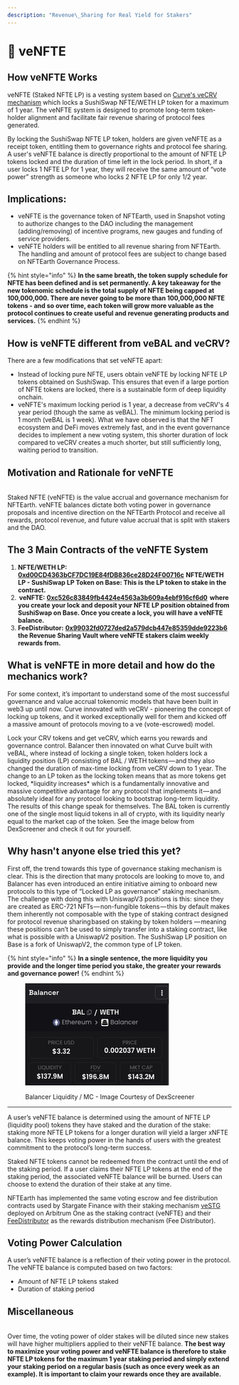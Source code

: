 ```yaml
---
description: "Revenue\_Sharing for Real Yield for Stakers"
---
```


# 🚦 veNFTE

## How veNFTE Works

veNFTE (Staked NFTE LP) is a vesting system based on [Curve's veCRV mechanism](https://curve.readthedocs.io/dao-vecrv.html) which locks a SushiSwap NFTE/WETH LP token for a maximum of 1 year. The veNFTE system is designed to promote long-term token-holder alignment and facilitate fair revenue sharing of protocol fees generated.

By locking the SushiSwap NFTE LP token, holders are given veNFTE as a receipt token, entitling them to governance rights and protocol fee sharing. A user's veNFTE balance is directly proportional to the amount of NFTE LP tokens locked and the duration of time left in the lock period. In short, if a user locks 1 NFTE LP for 1 year, they will receive the same amount of “vote power” strength as someone who locks 2 NFTE LP for only 1/2 year.

## Implications:

* veNFTE is the governance token of NFTEarth, used in Snapshot voting to authorize changes to the DAO including the management (adding/removing) of incentive programs, new gauges and funding of service providers.
* veNFTE holders will be entitled to all revenue sharing from NFTEarth. The handling and amount of protocol fees are subject to change based on NFTEarth Governance Process.&#x20;

{% hint style="info" %}
**In the same breath, the token supply schedule for NFTE has been defined and is set permanently. A key takeaway for the new tokenomic schedule is the total supply of NFTE being capped at 100,000,000. There are never going to be more than 100,000,000 NFTE tokens - and so over time, each token will grow more valuable as the protocol continues to create useful and revenue generating products and services.**
{% endhint %}

## How is veNFTE different from veBAL and veCRV?

There are a few modifications that set veNFTE apart:

* Instead of locking pure NFTE, users obtain veNFTE by locking NFTE LP tokens obtained on SushiSwap. This ensures that even if a large portion of NFTE tokens are locked, there is a sustainable form of deep liquidity onchain.
* veNFTE's maximum locking period is 1 year, a decrease from veCRV's 4 year period (though the same as veBAL). The minimum locking period is 1 month (veBAL is 1 week). What we have observed is that the NFT ecosystem and DeFi moves extremely fast, and in the event governance decides to implement a new voting system, this shorter duration of lock compared to veCRV creates a much shorter, but still sufficiently long, waiting period to transition.

## Motivation and Rationale for veNFTE

\
Staked NFTE (veNFTE) is the value accrual and governance mechanism for NFTEarth. veNFTE balances dictate both voting power in governance proposals and incentive direction on the NFTEarth Protocol and receive all rewards, protocol revenue, and future value accrual that is split with stakers and the DAO.

## The 3 Main Contracts of the veNFTE System

1. **NFTE/WETH LP:** [**0xd00CD4363bCF7DC19E84fDB836ce28D24F00716c**](https://basescan.org/address/0xd00CD4363bCF7DC19E84fDB836ce28D24F00716c) **NFTE/WETH LP - SushiSwap LP Token on Base: This is the LP token to stake in the contract.**
2.   **veNFTE:** [**0xc526c83849fb4424e4563a3b609a4ebf916cf6d0**](https://basescan.org/address/0xc526c83849fb4424e4563a3b609a4ebf916cf6d0)  **where you create your lock and deposit your NFTE LP position obtained from SushiSwap on Base. Once you create a lock, you will have a veNFTE balance.**
3. **FeeDistributor:** [**0x99032fd0727ded2a579dcb447e85359dde9223b6**](https://basescan.org/address/0x99032fd0727ded2a579dcb447e85359dde9223b6) **the Revenue Sharing Vault where veNFTE stakers claim weekly rewards from.**

## What is veNFTE in more detail and how do the mechanics work?

For some context, it’s important to understand some of the most successful governance and value accrual tokenomic models that have been built in web3 up until now. Curve innovated with veCRV - pioneering the concept of locking up tokens, and it worked exceptionally well for them and kicked off a massive amount of protocols moving to a ve (vote-escrowed) model.&#x20;

Lock your CRV tokens and get veCRV, which earns you rewards and governance control. Balancer then innovated on what Curve built with veBAL, where instead of locking a single token, token holders lock a liquidity position (LP) consisting of BAL / WETH tokens — and they also changed the duration of max-time locking from veCRV down to 1 year. The change to an LP token as the locking token means that as more tokens get locked, \*liquidity increases\* which is a fundamentally innovative and massive competitive advantage for any protocol that implements it — and absolutely ideal for any protocol looking to bootstrap long-term liquidity. The results of this change speak for themselves. The BAL token is currently one of the single most liquid tokens in all of crypto, with its liquidity nearly equal to the market cap of the token. See the image below from DexScreener and check it out for yourself.&#x20;

## Why hasn't anyone else tried this yet?

First off, the trend towards this type of governance staking mechanism is clear. This is the direction that many protocols are looking to move to, and Balancer has even introduced an entire initiative aiming to onboard new protocols to this type of “Locked LP as governance” staking mechanism. The challenge with doing this with UniswapV3 positions is this: since they are created as ERC-721 NFTs — non-fungible tokens — this by default makes them inherently not composable with the type of staking contract designed for protocol revenue sharing based on staking by token holders — meaning these positions can’t be used to simply transfer into a staking contract, like what is possible with a UniswapV2 position. The SushiSwap LP position on Base is a fork of UniswapV2, the common type of LP token.

{% hint style="info" %}
**In a single sentence, the more liquidity you provide and the longer time period you stake, the greater your rewards and governance power!**
{% endhint %}

<figure><img src="../.gitbook/assets/image (1).png" alt=""><figcaption><p>Balancer Liquidity / MC - Image Courtesy of DexScreener</p></figcaption></figure>

***

A user’s veNFTE balance is determined using the amount of NFTE LP (liquidity pool) tokens they have staked and the duration of the stake: staking more NFTE LP tokens for a longer duration will yield a larger xNFTE balance. This keeps voting power in the hands of users with the greatest commitment to the protocol’s long-term success.

Staked NFTE tokens cannot be redeemed from the contract until the end of the staking period. If a user claims their NFTE LP tokens at the end of the staking period, the associated veNFTE balance will be burned. Users can choose to extend the duration of their stake at any time.

NFTEarth has implemented the same voting escrow and fee distribution contracts used by Stargate Finance with their staking mechanism [veSTG](https://arbiscan.io/address/0xfBd849E6007f9BC3CC2D6Eb159c045B8dc660268) deployed on Arbitrum One as the staking contract (veNFTE) and their [FeeDistributor](https://arbiscan.io/address/0xaf667811a7edcd5b0066cd4ca0da51637db76d09) as the rewards distribution mechanism (Fee Distributor).&#x20;

## Voting Power Calculation

A user’s veNFTE balance is a reflection of their voting power in the protocol. The veNFTE balance is computed based on two factors:

* Amount of NFTE LP tokens staked
* Duration of staking period

## Miscellaneous

\
Over time, the voting power of older stakes will be diluted since new stakes will have higher multipliers applied to their veNFTE balance. **The best way to maximize your voting power and veNFTE balance is therefore to stake NFTE LP tokens for the maximum 1 year staking period and simply extend your staking period on a regular basis (such as once every week as an example). It is important to claim your rewards once they are available.**
